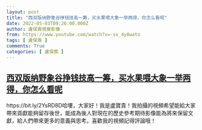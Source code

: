 ```yaml
---
layout: post
title: "西双版纳野象谷挣钱技高一筹，买水果喂大象一举两得，你怎么看呢"
date: 2022-05-03T09:26:00.000Z
author: 盧保貴視覺影像
from: https://www.youtube.com/watch?v=-sv_4y8wato
tags: [ 盧保貴 ]
comments: True
categories: [ 盧保貴 ]
---
```

<!--1651569960000-->
[西双版纳野象谷挣钱技高一筹，买水果喂大象一举两得，你怎么看呢](https://www.youtube.com/watch?v=-sv_4y8wato)
------

<div>
https://bit.ly/2YsRD8D哈嘍，大家好！我是盧寶貴！我拍攝的視頻希望能給大家帶來貢獻能夠留存後世，能成為後人對現在的歷史參考期待影像能為將來保留文獻，給人們帶來更多的意義與思考。喜歡我的視頻記得評論哦！
</div>
